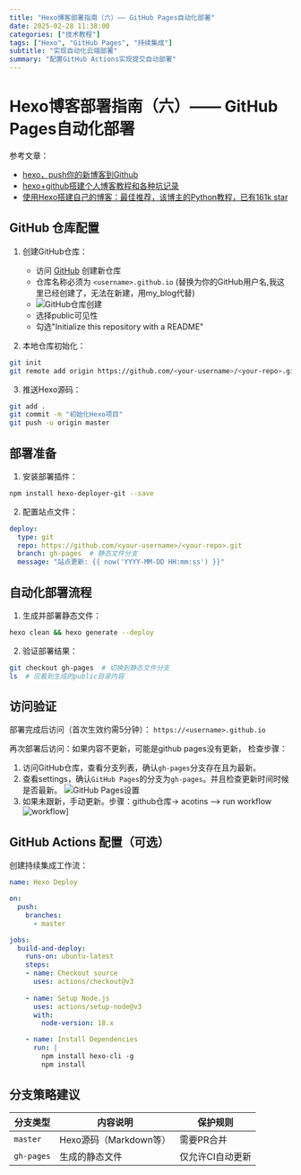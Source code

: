 ```yaml
---
title: "Hexo博客部署指南（六）—— GitHub Pages自动化部署"
date: 2025-02-28 11:38:00
categories: ["技术教程"]
tags: ["Hexo", "GitHub Pages", "持续集成"]
subtitle: "实现自动化云端部署"
summary: "配置GitHub Actions实现提交自动部署"
---
```


# Hexo博客部署指南（六）—— GitHub Pages自动化部署
参考文章：
- [hexo，push你的新博客到Github](https://durant35.github.io/2016/01/22/hexo_push%E4%BD%A0%E7%9A%84%E6%96%B0%E5%8D%9A%E5%AE%A2%E5%88%B0Github/)
- [hexo+github搭建个人博客教程和各种坑记录](https://www.cnblogs.com/cuteerha/p/13150495.html)
- [使用Hexo搭建自己的博客：最佳推荐，该博主的Python教程，已有161k star](https://github.com/jackfrued/Python-100-Days/blob/master/%E7%95%AA%E5%A4%96%E7%AF%87/%E4%BD%BF%E7%94%A8Hexo%E6%90%AD%E5%BB%BA%E8%87%AA%E5%B7%B1%E7%9A%84%E5%8D%9A%E5%AE%A2.md)
## GitHub 仓库配置
1. 创建GitHub仓库：
   - 访问 [GitHub](https://github.com/new) 创建新仓库
   - 仓库名称必须为 `<username>.github.io` (替换为你的GitHub用户名,我这里已经创建了，无法在新建，用my_blog代替)
   - ![GitHub仓库创建](create_repository.png)
   - 选择public可见性
   - 勾选"Initialize this repository with a README"

2. 本地仓库初始化：
```bash terminal
git init
git remote add origin https://github.com/<your-username>/<your-repo>.git
```

3. 推送Hexo源码：
```bash terminal
git add .
git commit -m "初始化Hexo项目"
git push -u origin master
```

## 部署准备
1. 安装部署插件：
```bash package.json
npm install hexo-deployer-git --save
```

2. 配置站点文件：
```yaml _config.yml
deploy:
  type: git
  repo: https://github.com/<your-username>/<your-repo>.git
  branch: gh-pages  # 静态文件分支
  message: "站点更新: {{ now('YYYY-MM-DD HH:mm:ss') }}"
```

## 自动化部署流程
1. 生成并部署静态文件：
```bash terminal
hexo clean && hexo generate --deploy
```

2. 验证部署结果：
```bash terminal
git checkout gh-pages  # 切换到静态文件分支
ls  # 应看到生成的public目录内容
```

## 访问验证
部署完成后访问（首次生效约需5分钟）：
`https://<username>.github.io`

再次部署后访问：如果内容不更新，可能是github pages没有更新，
检查步骤：
1. 访问GitHub仓库，查看分支列表，确认`gh-pages`分支存在且为最新。
2. 查看settings，确认`GitHub Pages`的分支为`gh-pages`。并且检查更新时间时候是否最新。
![GitHub Pages设置](github_pages.png)
3. 如果未跟新，手动更新。步骤：github仓库-> acotins —> run workflow
![workflow](workflow.png)]
## GitHub Actions 配置（可选）
创建持续集成工作流：
```yaml .github/workflows/deploy.yml
name: Hexo Deploy

on:
  push:
    branches:
      - master

jobs:
  build-and-deploy:
    runs-on: ubuntu-latest
    steps:
    - name: Checkout source
      uses: actions/checkout@v3
      
    - name: Setup Node.js
      uses: actions/setup-node@v3
      with:
        node-version: 18.x

    - name: Install Dependencies
      run: |
        npm install hexo-cli -g
        npm install
```

## 分支策略建议
| 分支类型   | 内容说明               | 保护规则         |
|------------|------------------------|------------------|
| `master`   | Hexo源码（Markdown等） | 需要PR合并       |
| `gh-pages` | 生成的静态文件         | 仅允许CI自动更新 |